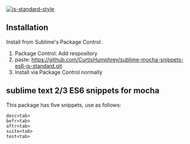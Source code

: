 [![js-standard-style](https://img.shields.io/badge/code%20style-standard-brightgreen.svg)](http://standardjs.com/)

## Installation

Install from Sublime's Package Control.

1. Package Control: Add respository
2. paste: https://github.com/CurtisHumphrey/sublime-mocha-snippets-es6-js-standard.git
3. Install via Package Control normally

## sublime text 2/3 ES6 snippets for mocha

This package has five snippets, use as follows:

	desc<tab>
	befr<tab>
	aftr<tab>
	suite<tab>
	test<tab>
